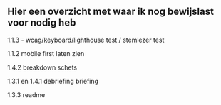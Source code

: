 ## Hier een overzicht met waar ik nog bewijslast voor nodig heb

1.1.3 - wcag/keyboard/lighthouse test / stemlezer test

1.1.2 mobile first laten zien  

1.4.2 breakdown schets  
 
1.3.1 en 1.4.1 debriefing briefing  

1.3.3 readme 